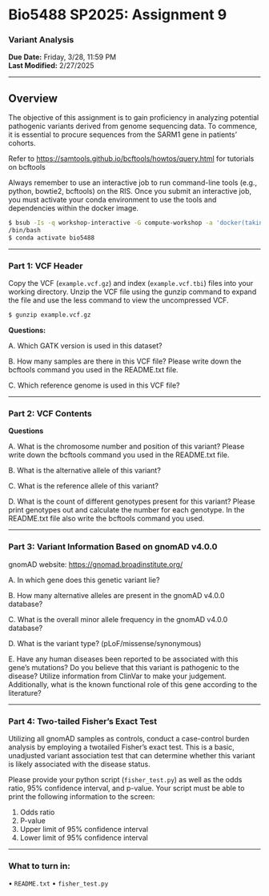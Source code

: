 # Bio5488 SP2025: Assignment 9

### Variant Analysis

**Due Date:** Friday, 3/28, 11:59 PM  
**Last Modified:** 2/27/2025

---
## Overview

The objective of this assignment is to gain proficiency in analyzing potential pathogenic variants derived
from genome sequencing data. To commence, it is essential to procure sequences from the SARM1
gene in patients’ cohorts.

Refer to https://samtools.github.io/bcftools/howtos/query.html for tutorials on bcftools

Always remember to use an interactive job to run command-line tools (e.g., python, bowtie2, bcftools)
on the RIS. Once you submit an interactive job, you must activate your conda environment to use the
tools and dependencies within the docker image. 

```bash
$ bsub -Is -q workshop-interactive -G compute-workshop -a 'docker(takinwe1/bio5488:0.0)'
/bin/bash
$ conda activate bio5488
```
---
### Part 1: VCF Header

Copy the VCF (`example.vcf.gz`) and index (`example.vcf.tbi`) files into your working directory.
Unzip the VCF file using the gunzip command to expand the file and use the less command to view the
uncompressed VCF.

```bash
$ gunzip example.vcf.gz
```

**Questions:**

A. Which GATK version is used in this dataset?

B. How many samples are there in this VCF file? Please write down the bcftools command you used in the README.txt file.

C. Which reference genome is used in this VCF file? 

---

### Part 2: VCF Contents

**Questions**

A. What is the chromosome number and position of this variant? Please write down the bcftools
command you used in the README.txt file.

B. What is the alternative allele of this variant?

C. What is the reference allele of this variant?

D. What is the count of different genotypes present for this variant? Please print genotypes out and
calculate the number for each genotype. In the README.txt file also write the bcftools
command you used. 

---

### Part 3: Variant Information Based on gnomAD v4.0.0

gnomAD website: https://gnomad.broadinstitute.org/

A. In which gene does this genetic variant lie?

B. How many alternative alleles are present in the gnomAD v4.0.0 database?

C. What is the overall minor allele frequency in the gnomAD v4.0.0 database?

D. What is the variant type? (pLoF/missense/synonymous)

E. Have any human diseases been reported to be associated with this gene’s mutations? Do you
believe that this variant is pathogenic to the disease? Utilize information from ClinVar to make
your judgement. Additionally, what is the known functional role of this gene according to the
literature? 

---

### Part 4: Two-tailed Fisher’s Exact Test

Utilizing all gnomAD samples as controls, conduct a case-control burden analysis by employing a twotailed Fisher’s exact test. This is a basic, unadjusted variant association test that can determine
whether this variant is likely associated with the disease status. 

Please provide your python script (`fisher_test.py`) as well as the odds ratio, 95% confidence
interval, and p-value. Your script must be able to print the following information to the screen:
1. Odds ratio
2. P-value
3. Upper limit of 95% confidence interval
4. Lower limit of 95% confidence interval

---

### What to turn in:

• `README.txt`
• `fisher_test.py`